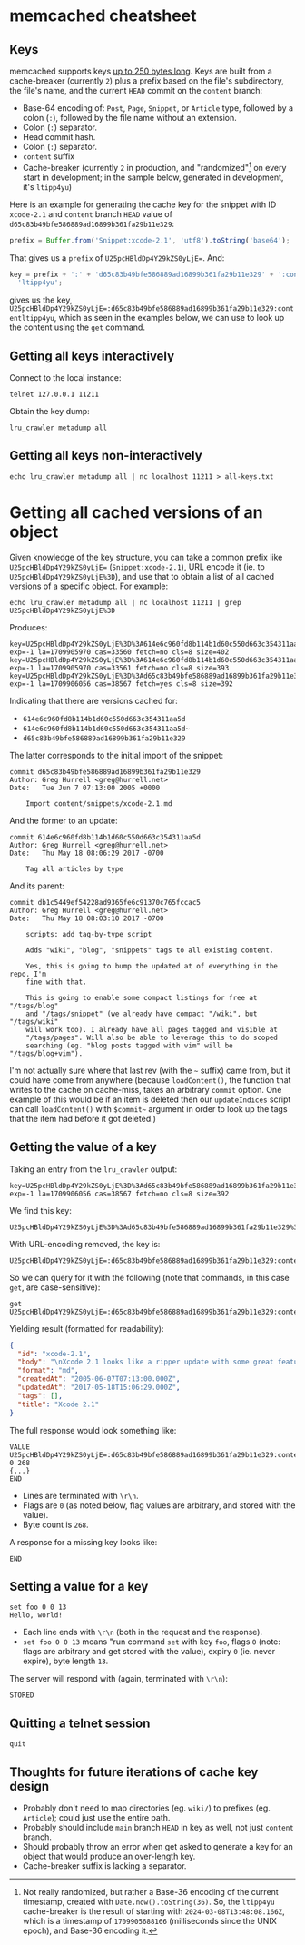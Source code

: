 # memcached cheatsheet

## Keys

memcached supports keys [up to 250 bytes long](https://github.com/memcached/memcached/blob/1b3b8555734f9b7b8d979924c7f8d6cf82194ba8/memcached.h#L70). Keys are built from a cache-breaker (currently `2`) plus a prefix based on the file's subdirectory, the file's name, and the current `HEAD` commit on the `content` branch:

- Base-64 encoding of: `Post`, `Page`, `Snippet`, or `Article` type, followed by a colon (`:`), followed by the file name without an extension.
- Colon (`:`) separator.
- Head commit hash.
- Colon (`:`) separator.
- `content` suffix
- Cache-breaker (currently `2` in production, and "randomized"[^randomized] on every start in development; in the sample below, generated in development, it's `ltipp4yu`)

[^randomized]: Not really randomized, but rather a Base-36 encoding of the current timestamp, created with `Date.now().toString(36)`. So, the `ltipp4yu` cache-breaker is the result of starting with `2024-03-08T13:48:08.166Z`, which is a timestamp of `1709905688166` (milliseconds since the UNIX epoch), and Base-36 encoding it.

Here is an example for generating the cache key for the snippet with ID `xcode-2.1` and `content` branch `HEAD` value of `d65c83b49bfe586889ad16899b361fa29b11e329`:

```js
prefix = Buffer.from('Snippet:xcode-2.1', 'utf8').toString('base64');
```

That gives us a `prefix` of `U25pcHBldDp4Y29kZS0yLjE=`. And:

```js
key = prefix + ':' + 'd65c83b49bfe586889ad16899b361fa29b11e329' + ':content' +
  'ltipp4yu';
```

gives us the key, `U25pcHBldDp4Y29kZS0yLjE=:d65c83b49bfe586889ad16899b361fa29b11e329:contentltipp4yu`, which as seen in the examples below, we can use to look up the content using the `get` command.

## Getting all keys interactively

Connect to the local instance:

```
telnet 127.0.0.1 11211
```

Obtain the key dump:

```
lru_crawler metadump all
```

## Getting all keys non-interactively

```
echo lru_crawler metadump all | nc localhost 11211 > all-keys.txt
```

# Getting all cached versions of an object

Given knowledge of the key structure, you can take a common prefix like `U25pcHBldDp4Y29kZS0yLjE=` (`Snippet:xcode-2.1`), URL encode it (ie. to `U25pcHBldDp4Y29kZS0yLjE%3D`), and use that to obtain a list of all cached versions of a specific object. For example:

```
echo lru_crawler metadump all | nc localhost 11211 | grep U25pcHBldDp4Y29kZS0yLjE%3D
```

Produces:

```
key=U25pcHBldDp4Y29kZS0yLjE%3D%3A614e6c960fd8b114b1d60c550d663c354311aa5d%3Acontentltipp4yu exp=-1 la=1709905970 cas=33560 fetch=no cls=8 size=402
key=U25pcHBldDp4Y29kZS0yLjE%3D%3A614e6c960fd8b114b1d60c550d663c354311aa5d~%3Acontentltipp4yu exp=-1 la=1709905970 cas=33561 fetch=no cls=8 size=393
key=U25pcHBldDp4Y29kZS0yLjE%3D%3Ad65c83b49bfe586889ad16899b361fa29b11e329%3Acontentltipp4yu exp=-1 la=1709906056 cas=38567 fetch=yes cls=8 size=392
```

Indicating that there are versions cached for:

- `614e6c960fd8b114b1d60c550d663c354311aa5d`
- `614e6c960fd8b114b1d60c550d663c354311aa5d~`
- `d65c83b49bfe586889ad16899b361fa29b11e329`

The latter corresponds to the initial import of the snippet:

```
commit d65c83b49bfe586889ad16899b361fa29b11e329
Author: Greg Hurrell <greg@hurrell.net>
Date:   Tue Jun 7 07:13:00 2005 +0000

    Import content/snippets/xcode-2.1.md
```

And the former to an update:

```
commit 614e6c960fd8b114b1d60c550d663c354311aa5d
Author: Greg Hurrell <greg@hurrell.net>
Date:   Thu May 18 08:06:29 2017 -0700

    Tag all articles by type
```

And its parent:

```
commit db1c5449ef54228ad9365fe6c91370c765fccac5
Author: Greg Hurrell <greg@hurrell.net>
Date:   Thu May 18 08:03:10 2017 -0700

    scripts: add tag-by-type script

    Adds "wiki", "blog", "snippets" tags to all existing content.

    Yes, this is going to bump the updated at of everything in the repo. I'm
    fine with that.

    This is going to enable some compact listings for free at "/tags/blog"
    and "/tags/snippet" (we already have compact "/wiki", but "/tags/wiki"
    will work too). I already have all pages tagged and visible at
    "/tags/pages". Will also be able to leverage this to do scoped
    searching (eg. "blog posts tagged with vim" will be "/tags/blog+vim").
```

I'm not actually sure where that last rev (with the `~` suffix) came from, but it could have come from anywhere (because `loadContent()`, the function that writes to the cache on cache-miss, takes an arbitrary `commit` option. One example of this would be if an item is deleted then our `updateIndices` script can call `loadContent()` with `$commit~` argument in order to look up the tags that the item had before it got deleted.)

## Getting the value of a key

Taking an entry from the `lru_crawler` output:

```
key=U25pcHBldDp4Y29kZS0yLjE%3D%3Ad65c83b49bfe586889ad16899b361fa29b11e329%3Acontentltipp4yu exp=-1 la=1709906056 cas=38567 fetch=no cls=8 size=392
```

We find this key:

```
U25pcHBldDp4Y29kZS0yLjE%3D%3Ad65c83b49bfe586889ad16899b361fa29b11e329%3Acontentltipp4yu
```

With URL-encoding removed, the key is:

```
U25pcHBldDp4Y29kZS0yLjE=:d65c83b49bfe586889ad16899b361fa29b11e329:contentltipp4yu
```

So we can query for it with the following (note that commands, in this case `get`, are case-sensitive):

```
get U25pcHBldDp4Y29kZS0yLjE=:d65c83b49bfe586889ad16899b361fa29b11e329:contentltipp4yu
```

Yielding result (formatted for readability):

```json
{
  "id": "xcode-2.1",
  "body": "\nXcode 2.1 looks like a ripper update with some great features. Can't wait to start using it...\n",
  "format": "md",
  "createdAt": "2005-06-07T07:13:00.000Z",
  "updatedAt": "2017-05-18T15:06:29.000Z",
  "tags": [],
  "title": "Xcode 2.1"
}
```

The full response would look something like:

```
VALUE U25pcHBldDp4Y29kZS0yLjE=:d65c83b49bfe586889ad16899b361fa29b11e329:contentltipp4yu 0 268
{...}
END
```

- Lines are terminated with `\r\n`.
- Flags are `0` (as noted below, flag values are arbitrary, and stored with the value).
- Byte count is `268`.

A response for a missing key looks like:

```
END
```

## Setting a value for a key

```
set foo 0 0 13
Hello, world!
```

- Each line ends with `\r\n` (both in the request and the response).
- `set foo 0 0 13` means "run command `set` with key `foo`, flags `0` (note: flags are arbitrary and get stored with the value), expiry `0` (ie. never expire), byte length `13`.

The server will respond with (again, terminated with `\r\n`):

```
STORED
```

## Quitting a telnet session

```
quit
```

## Thoughts for future iterations of cache key design

- Probably don't need to map directories (eg. `wiki/`) to prefixes (eg. `Article`); could just use the entire path.
- Probably should include `main` branch `HEAD` in key as well, not just `content` branch.
- Should probably throw an error when get asked to generate a key for an object that would produce an over-length key.
- Cache-breaker suffix is lacking a separator.
